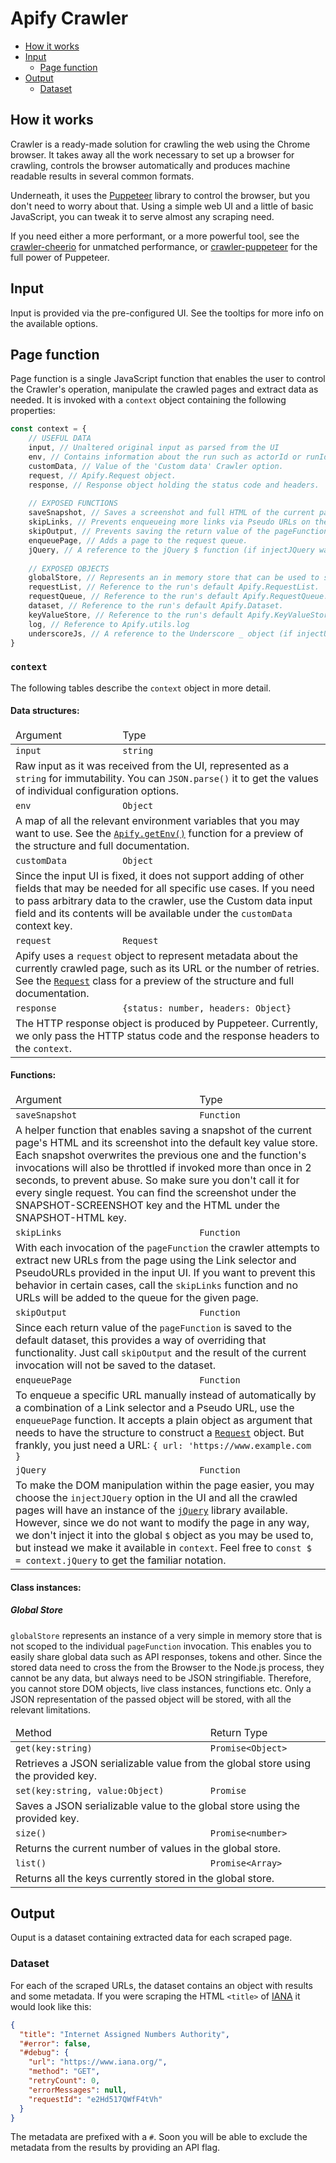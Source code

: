 # Apify Crawler

<!-- toc -->

- [How it works](#how-it-works)
- [Input](#input)
  * [Page function](#page-function)
- [Output](#output)
  * [Dataset](#dataset)

<!-- tocstop -->

## How it works
Crawler is a ready-made solution for crawling the web using the Chrome browser. It takes away all
the work necessary to set up a browser for crawling, controls the browser automatically and produces
machine readable results in several common formats.

Underneath, it uses the [Puppeteer](https://github.com/GoogleChrome/puppeteer/) library to control
the browser, but you don't need to worry about that. Using a simple web UI and a little of basic
JavaScript, you can tweak it to serve almost any scraping need.

If you need either a more performant, or a more powerful tool, see the 
[crawler-cheerio](https://www.apify.com/apify/crawler-cheerio) for unmatched performance,
or [crawler-puppeteer](https://www.apify.com/apify/crawler-puppeteer) for the full power of Puppeteer.

## Input
Input is provided via the pre-configured UI. See the tooltips for more info on the available options.

## Page function
Page function is a single JavaScript function that enables the user to control the Crawler's operation,
manipulate the crawled pages and extract data as needed. It is invoked with a `context` object
containing the following properties:

```js
const context = {
    // USEFUL DATA
    input, // Unaltered original input as parsed from the UI
    env, // Contains information about the run such as actorId or runId
    customData, // Value of the 'Custom data' Crawler option.
    request, // Apify.Request object.
    response, // Response object holding the status code and headers.
    
    // EXPOSED FUNCTIONS
    saveSnapshot, // Saves a screenshot and full HTML of the current page to the key value store.
    skipLinks, // Prevents enqueueing more links via Pseudo URLs on the current page.
    skipOutput, // Prevents saving the return value of the pageFunction to the default dataset.
    enqueuePage, // Adds a page to the request queue.
    jQuery, // A reference to the jQuery $ function (if injectJQuery was used).
    
    // EXPOSED OBJECTS
    globalStore, // Represents an in memory store that can be used to share data across pageFunction invocations.
    requestList, // Reference to the run's default Apify.RequestList.
    requestQueue, // Reference to the run's default Apify.RequestQueue.
    dataset, // Reference to the run's default Apify.Dataset.
    keyValueStore, // Reference to the run's default Apify.KeyValueStore.
    log, // Reference to Apify.utils.log 
    underscoreJs, // A reference to the Underscore _ object (if injectUnderscore was used).
}
```
### `context`
The following tables describe the `context` object in more detail.

#### Data structures:
<table>
<thead>
    <tr><td>Argument</td><td>Type</td></tr>
</thead>
<tbody>
    <tr><td><code>input</code></td><td><code>string</code></td></tr>
    <tr><td colspan="2">
        Raw input as it was received from the UI, represented as a <code>string</code> for immutability.
        You can <code>JSON.parse()</code> it to get the values of individual configuration options.
    </td></tr>
    <tr><td><code>env</code></td><td><code>Object</code></td></tr>
    <tr><td colspan="2">
        A map of all the relevant environment variables that you may want to use. See the
        <a href="https://sdk.apify.com/docs/api/apify#apifygetenv-code-object-code" target="_blank"><code>Apify.getEnv()</code></a>
        function for a preview of the structure and full documentation.
    </td></tr>
    <tr><td><code>customData</code></td><td><code>Object</code></td></tr>
    <tr><td colspan="2">
        Since the input UI is fixed, it does not support adding of other fields that may be needed for all
        specific use cases. If you need to pass arbitrary data to the crawler, use the Custom data input field
        and its contents will be available under the <code>customData</code> context key.
    </td></tr>
    <tr><td><code>request</code></td><td><code>Request</code></td></tr>
    <tr><td colspan="2">
        Apify uses a <code>request</code> object to represent metadata about the currently crawled page,
        such as its URL or the number of retries. See the
        <a href="https://sdk.apify.com/docs/api/request" target="_blank"><code>Request</code></a>
        class for a preview of the structure and full documentation.
    </td></tr>
    <tr><td><code>response</code></td><td><code>{status: number, headers: Object}</code></td></tr>
    <tr><td colspan="2">
        The HTTP response object is produced by Puppeteer. Currently, we only pass the HTTP status code
        and the response headers to the <code>context</code>.
    </td></tr>
</tbody>
</table>

#### Functions:
<table>
<thead>
    <tr><td>Argument</td><td>Type</td></tr>
</thead>
<tbody>
    <tr><td><code>saveSnapshot</code></td><td><code>Function</code></td></tr>
    <tr><td colspan="2">
        A helper function that enables saving a snapshot of the current page's HTML and its screenshot
        into the default key value store. Each snapshot overwrites the previous one and the function's
        invocations will also be throttled if invoked more than once in 2 seconds, to prevent abuse.
        So make sure you don't call it for every single request. You can find the screenshot under
        the SNAPSHOT-SCREENSHOT key and the HTML under the SNAPSHOT-HTML key.
    </td></tr>
    <tr><td><code>skipLinks</code></td><td><code>Function</code></td></tr>
    <tr><td colspan="2">
        With each invocation of the <code>pageFunction</code> the crawler attempts to extract
        new URLs from the page using the Link selector and PseudoURLs provided in the input UI.
        If you want to prevent this behavior in certain cases, call the <code>skipLinks</code>
        function and no URLs will be added to the queue for the given page.
    </td></tr>
    <tr><td><code>skipOutput</code></td><td><code>Function</code></td></tr>
    <tr><td colspan="2">
        Since each return value of the <code>pageFunction</code> is saved to the default dataset,
        this provides a way of overriding that functionality. Just call <code>skipOutput</code>
        and the result of the current invocation will not be saved to the dataset.
    </td></tr>
    <tr><td><code>enqueuePage</code></td><td><code>Function</code></td></tr>
    <tr><td colspan="2">
        To enqueue a specific URL manually instead of automatically by a combination of a Link selector
        and a Pseudo URL, use the <code>enqueuePage</code> function. It accepts a plain object as argument
        that needs to have the structure to construct a
        <a href="https://sdk.apify.com/docs/api/request" target="_blank"><code>Request</code></a> object.
        But frankly, you just need a URL: <code>{ url: 'https://www.example.com }</code>
    </td></tr>
    <tr><td><code>jQuery</code></td><td><code>Function</code></td></tr>
    <tr><td colspan="2">
        To make the DOM manipulation within the page easier, you may choose the <code>injectJQuery</code>
        option in the UI and all the crawled pages will have an instance of the
        <a href="https://sdk.apify.com/docs/api/request" target="_blank"><code>jQuery</code></a> library
        available. However, since we do not want to modify the page in any way, we don't inject it
        into the global <code>$</code> object as you may be used to, but instead we make it available
        in <code>context</code>. Feel free to <code>const $ = context.jQuery</code> to get the familiar notation.
    </td></tr>
</tbody>
</table>

#### Class instances:
##### Global Store
`globalStore` represents an instance of a very simple in memory store that is not scoped to the individual
`pageFunction` invocation. This enables you to easily share global data such as API responses, tokens and other.
Since the stored data need to cross the from the Browser to the Node.js process, they cannot be any data,
but always need to be JSON stringifiable. Therefore, you cannot store DOM objects, live class instances,
functions etc. Only a JSON representation of the passed object will be stored, with all the relevant limitations.

<table>
<thead>
    <tr><td>Method</td><td>Return Type</td></tr>
</thead>
<tbody>
    <tr><td><code>get(key:string)</code></td><td><code>Promise&lt;Object&gt;</code></td></tr>
    <tr><td colspan="2">
        Retrieves a JSON serializable value from the global store using the provided key.
    </td></tr>
    <tr><td><code>set(key:string, value:Object)</code></td><td><code>Promise</code></td></tr>
    <tr><td colspan="2">
        Saves a JSON serializable value to the global store using the provided key.
    </td></tr>
    <tr><td><code>size()</code></td><td><code>Promise&lt;number&gt;</code></td></tr>
    <tr><td colspan="2">
        Returns the current number of values in the global store.
    </td></tr>
    <tr><td><code>list()</code></td><td><code>Promise&lt;Array&gt;</code></td></tr>
    <tr><td colspan="2">
        Returns all the keys currently stored in the global store.
    </td></tr>
</tbody>
</table>

## Output

Ouput is a dataset containing extracted data for each scraped page.

### Dataset
For each of the scraped URLs, the dataset contains an object with results and some metadata.
If you were scraping the HTML `<title>` of [IANA](https://www.iana.org/) it would look like this:

```json
{
  "title": "Internet Assigned Numbers Authority",
  "#error": false,
  "#debug": {
    "url": "https://www.iana.org/",
    "method": "GET",
    "retryCount": 0,
    "errorMessages": null,
    "requestId": "e2Hd517QWfF4tVh"
  }
}
```

The metadata are prefixed with a `#`. Soon you will be able to exclude the metadata
from the results by providing an API flag.
